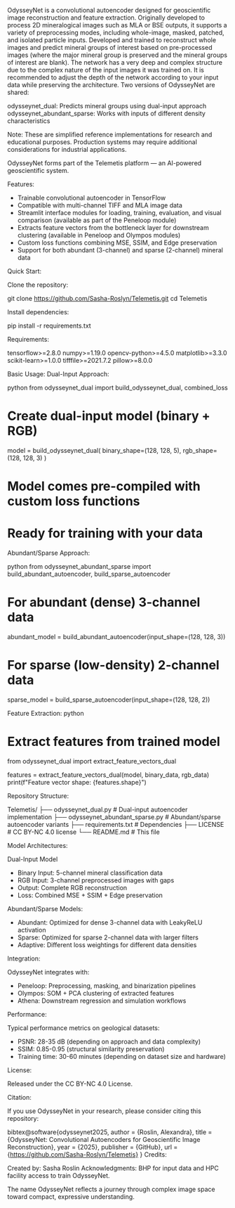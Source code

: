OdysseyNet is a convolutional autoencoder designed for geoscientific image reconstruction and feature extraction. Originally developed to process 2D mineralogical images such as MLA or BSE outputs, it supports a variety of preprocessing modes, including whole-image, masked, patched, and isolated particle inputs.
Developed and trained to reconstruct whole images and predict mineral groups of interest based on pre-processed images (where the major mineral group is preserved and the mineral groups of interest are blank). The network has a very deep and complex structure due to the complex nature of the input images it was trained on. It is recommended to adjust the depth of the network according to your input data while preserving the architecture.
Two versions of OdysseyNet are shared:

odysseynet_dual: Predicts mineral groups using dual-input approach
odysseynet_abundant_sparse: Works with inputs of different density characteristics

Note: These are simplified reference implementations for research and educational purposes. Production systems may require additional considerations for industrial applications.

OdysseyNet forms part of the Telemetis platform — an AI-powered geoscientific system.

Features:

- Trainable convolutional autoencoder in TensorFlow
- Compatible with multi-channel TIFF and MLA image data
- Streamlit interface modules for loading, training, evaluation, and visual comparison (available as part of the Peneloop module)
- Extracts feature vectors from the bottleneck layer for downstream clustering (available in Peneloop and Olympos modules)
- Custom loss functions combining MSE, SSIM, and Edge preservation
- Support for both abundant (3-channel) and sparse (2-channel) mineral data

Quick Start:

Clone the repository:

git clone https://github.com/Sasha-Roslyn/Telemetis.git
cd Telemetis

Install dependencies:

pip install -r requirements.txt

Requirements:

tensorflow>=2.8.0
numpy>=1.19.0
opencv-python>=4.5.0
matplotlib>=3.3.0
scikit-learn>=1.0.0
tifffile>=2021.7.2
pillow>=8.0.0

Basic Usage: 
Dual-Input Approach:

python
from odysseynet_dual import build_odysseynet_dual, combined_loss

# Create dual-input model (binary + RGB)
model = build_odysseynet_dual(
    binary_shape=(128, 128, 5), 
    rgb_shape=(128, 128, 3)
)

# Model comes pre-compiled with custom loss functions
# Ready for training with your data

Abundant/Sparse Approach:

python
from odysseynet_abundant_sparse import build_abundant_autoencoder, build_sparse_autoencoder

# For abundant (dense) 3-channel data
abundant_model = build_abundant_autoencoder(input_shape=(128, 128, 3))

# For sparse (low-density) 2-channel data  
sparse_model = build_sparse_autoencoder(input_shape=(128, 128, 2))

Feature Extraction:
python
# Extract features from trained model
from odysseynet_dual import extract_feature_vectors_dual

features = extract_feature_vectors_dual(model, binary_data, rgb_data)
print(f"Feature vector shape: {features.shape}")

Repository Structure:

Telemetis/
├── odysseynet_dual.py                    # Dual-input autoencoder implementation
├── odysseynet_abundant_sparse.py         # Abundant/sparse autoencoder variants
├── requirements.txt                      # Dependencies
├── LICENSE                              # CC BY-NC 4.0 license
└── README.md                            # This file

Model Architectures:

Dual-Input Model

- Binary Input: 5-channel mineral classification data
- RGB Input: 3-channel preprocessed images with gaps
- Output: Complete RGB reconstruction
- Loss: Combined MSE + SSIM + Edge preservation

Abundant/Sparse Models:

- Abundant: Optimized for dense 3-channel data with LeakyReLU activation
- Sparse: Optimized for sparse 2-channel data with larger filters
- Adaptive: Different loss weightings for different data densities

Integration:

OdysseyNet integrates with:

- Peneloop: Preprocessing, masking, and binarization pipelines
- Olympos: SOM + PCA clustering of extracted features
- Athena: Downstream regression and simulation workflows

Performance:

Typical performance metrics on geological datasets:

- PSNR: 28-35 dB (depending on approach and data complexity)
- SSIM: 0.85-0.95 (structural similarity preservation)
- Training time: 30-60 minutes (depending on dataset size and hardware)

License:

Released under the CC BY-NC 4.0 License.

Citation:

If you use OdysseyNet in your research, please consider citing this repository:

bibtex@software{odysseynet2025,
  author = {Roslin, Alexandra},
  title = {OdysseyNet: Convolutional Autoencoders for Geoscientific Image Reconstruction},
  year = {2025},
  publisher = {GitHub},
  url = {https://github.com/Sasha-Roslyn/Telemetis}
}
Credits:

Created by: Sasha Roslin
Acknowledgments: BHP for input data and HPC facility access to train OdysseyNet.

The name OdysseyNet reflects a journey through complex image space toward compact, expressive understanding.
